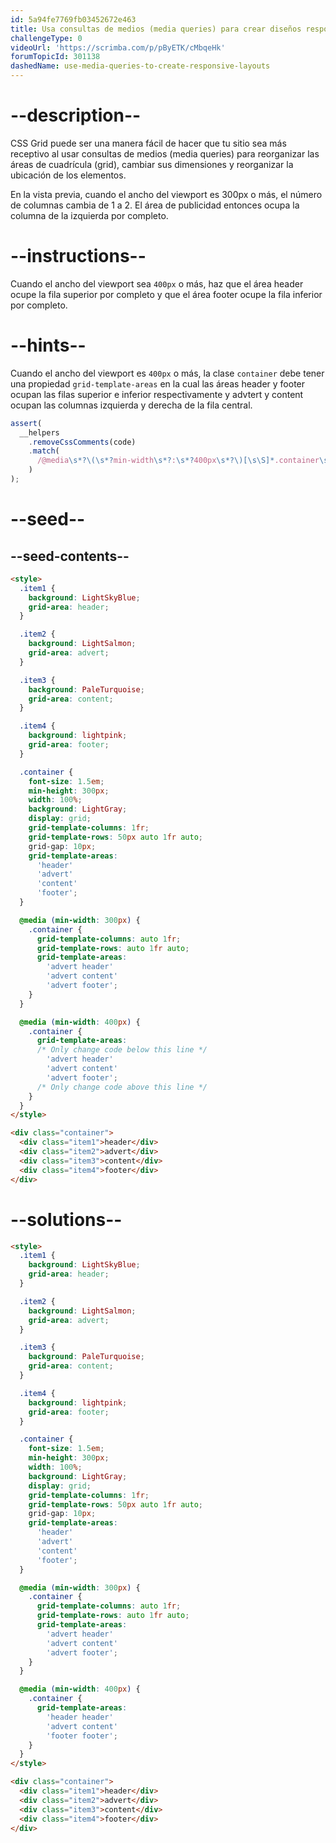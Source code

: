 ```yaml
---
id: 5a94fe7769fb03452672e463
title: Usa consultas de medios (media queries) para crear diseños responsivos
challengeType: 0
videoUrl: 'https://scrimba.com/p/pByETK/cMbqeHk'
forumTopicId: 301138
dashedName: use-media-queries-to-create-responsive-layouts
---
```


# --description--

CSS Grid puede ser una manera fácil de hacer que tu sitio sea más receptivo al usar consultas de medios (media queries) para reorganizar las áreas de cuadrícula (grid), cambiar sus dimensiones y reorganizar la ubicación de los elementos.

En la vista previa, cuando el ancho del viewport es 300px o más, el número de columnas cambia de 1 a 2. El área de publicidad entonces ocupa la columna de la izquierda por completo.

# --instructions--

Cuando el ancho del viewport sea `400px` o más, haz que el área header ocupe la fila superior por completo y que el área footer ocupe la fila inferior por completo.

# --hints--

Cuando el ancho del viewport es `400px` o más, la clase `container` debe tener una propiedad `grid-template-areas` en la cual las áreas header y footer ocupan las filas superior e inferior respectivamente y advtert y content ocupan las columnas izquierda y derecha de la fila central.

```js
assert(
  __helpers
    .removeCssComments(code)
    .match(
      /@media\s*?\(\s*?min-width\s*?:\s*?400px\s*?\)[\s\S]*.container\s*?{[\s\S]*grid-template-areas\s*?:\s*?"\s*?header\s*?header\s*?"\s*?"\s*?advert\s*?content\s*?"\s*?"\s*?footer\s*?footer\s*?"\s*?;[\s\S]*}/gi
    )
);
```

# --seed--

## --seed-contents--

```html
<style>
  .item1 {
    background: LightSkyBlue;
    grid-area: header;
  }

  .item2 {
    background: LightSalmon;
    grid-area: advert;
  }

  .item3 {
    background: PaleTurquoise;
    grid-area: content;
  }

  .item4 {
    background: lightpink;
    grid-area: footer;
  }

  .container {
    font-size: 1.5em;
    min-height: 300px;
    width: 100%;
    background: LightGray;
    display: grid;
    grid-template-columns: 1fr;
    grid-template-rows: 50px auto 1fr auto;
    grid-gap: 10px;
    grid-template-areas:
      'header'
      'advert'
      'content'
      'footer';
  }

  @media (min-width: 300px) {
    .container {
      grid-template-columns: auto 1fr;
      grid-template-rows: auto 1fr auto;
      grid-template-areas:
        'advert header'
        'advert content'
        'advert footer';
    }
  }

  @media (min-width: 400px) {
    .container {
      grid-template-areas:
      /* Only change code below this line */
        'advert header'
        'advert content'
        'advert footer';
      /* Only change code above this line */
    }
  }
</style>

<div class="container">
  <div class="item1">header</div>
  <div class="item2">advert</div>
  <div class="item3">content</div>
  <div class="item4">footer</div>
</div>
```

# --solutions--

```html
<style>
  .item1 {
    background: LightSkyBlue;
    grid-area: header;
  }

  .item2 {
    background: LightSalmon;
    grid-area: advert;
  }

  .item3 {
    background: PaleTurquoise;
    grid-area: content;
  }

  .item4 {
    background: lightpink;
    grid-area: footer;
  }

  .container {
    font-size: 1.5em;
    min-height: 300px;
    width: 100%;
    background: LightGray;
    display: grid;
    grid-template-columns: 1fr;
    grid-template-rows: 50px auto 1fr auto;
    grid-gap: 10px;
    grid-template-areas:
      'header'
      'advert'
      'content'
      'footer';
  }

  @media (min-width: 300px) {
    .container {
      grid-template-columns: auto 1fr;
      grid-template-rows: auto 1fr auto;
      grid-template-areas:
        'advert header'
        'advert content'
        'advert footer';
    }
  }

  @media (min-width: 400px) {
    .container {
      grid-template-areas:
        'header header'
        'advert content'
        'footer footer';
    }
  }
</style>

<div class="container">
  <div class="item1">header</div>
  <div class="item2">advert</div>
  <div class="item3">content</div>
  <div class="item4">footer</div>
</div>
```
